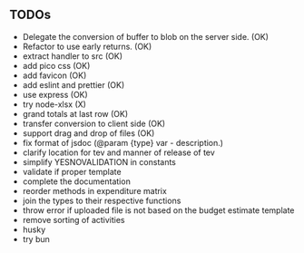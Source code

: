 ## TODOs

- Delegate the conversion of buffer to blob on the server side. (OK)
- Refactor to use early returns. (OK)
- extract handler to src (OK)
- add pico css (OK)
- add favicon (OK)
- add eslint and prettier (OK)
- use express (OK)
- try node-xlsx (X)
- grand totals at last row (OK)
- transfer conversion to client side (OK)
- support drag and drop of files (OK)
- fix format of jsdoc (@param {type} var - description.)
- clarify location for tev and manner of release of tev
- simplify YESNOVALIDATION in constants
- validate if proper template
- complete the documentation
- reorder methods in expenditure matrix
- join the types to their respective functions
- throw error if uploaded file is not based on the budget estimate template
- remove sorting of activities
- husky
- try bun
